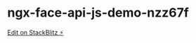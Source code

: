 # ngx-face-api-js-demo-nzz67f

[Edit on StackBlitz ⚡️](https://stackblitz.com/edit/ngx-face-api-js-demo-nzz67f)